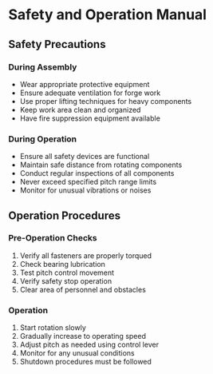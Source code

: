 # Safety and Operation Manual

## Safety Precautions

### During Assembly
- Wear appropriate protective equipment
- Ensure adequate ventilation for forge work
- Use proper lifting techniques for heavy components
- Keep work area clean and organized
- Have fire suppression equipment available

### During Operation
- Ensure all safety devices are functional
- Maintain safe distance from rotating components
- Conduct regular inspections of all components
- Never exceed specified pitch range limits
- Monitor for unusual vibrations or noises

## Operation Procedures

### Pre-Operation Checks
1. Verify all fasteners are properly torqued
2. Check bearing lubrication
3. Test pitch control movement
4. Verify safety stop operation
5. Clear area of personnel and obstacles

### Operation
1. Start rotation slowly
2. Gradually increase to operating speed
3. Adjust pitch as needed using control lever
4. Monitor for any unusual conditions
5. Shutdown procedures must be followed

